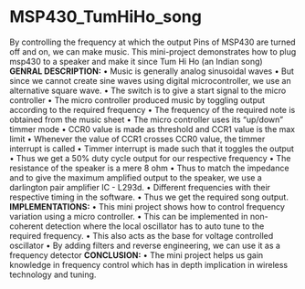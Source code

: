# MSP430_TumHiHo_song
By controlling the frequency at which the output Pins of MSP430 are turned off and on, we can make music. This mini-project demonstrates how to plug msp430 to a speaker and make it since Tum Hi Ho (an Indian song)
**GENRAL DESCRIPTION:**
    • Music is generally analog sinusoidal waves
    • But since we cannot create sine waves using digital microcontroller, we use an alternative square wave. 
    • The switch is to give a start signal to the micro controller
    • The micro controller produced music by toggling output according to the required frequency
    • The frequency of the required note is obtained from the music sheet
    • The micro controller uses its “up/down” timmer mode
    • CCR0 value is made as threshold and CCR1 value is the max limit
    • Whenever the value of CCR1 crosses CCR0 value, the timmer interrupt is called
    • Timmer interrupt is made such that it toggles the output
    • Thus we get a 50% duty cycle output for our respective frequency
    • The resistance of the speaker is a mere 8 ohm
    • Thus to match the impedance and to give the maximum amplified output to the speaker, we use a darlington pair amplifier IC - L293d.
    • Different frequencies with their respective timing in the software.
    • Thus we get the required song output.
**IMPLEMENTATIONS:**
    • This mini project shows how to control frequency variation using a micro controller.
    • This can be implemented in non-coherent detection where the local oscillator has to auto tune to the required frequency.
    • This also acts as the base for voltage controlled oscillator
    • By adding filters and reverse engineering, we can use it as a frequency detector
**CONCLUSION:**
    • The mini project helps us gain knowledge in frequency control which has in depth implication in wireless technology and tuning.
